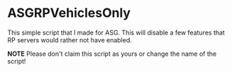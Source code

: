 # ASGRPVehiclesOnly
This simple script that I made for ASG. This will disable a few features that RP servers would rather not have enabled.

**NOTE**
Please don't claim this script as yours or change the name of the script!
